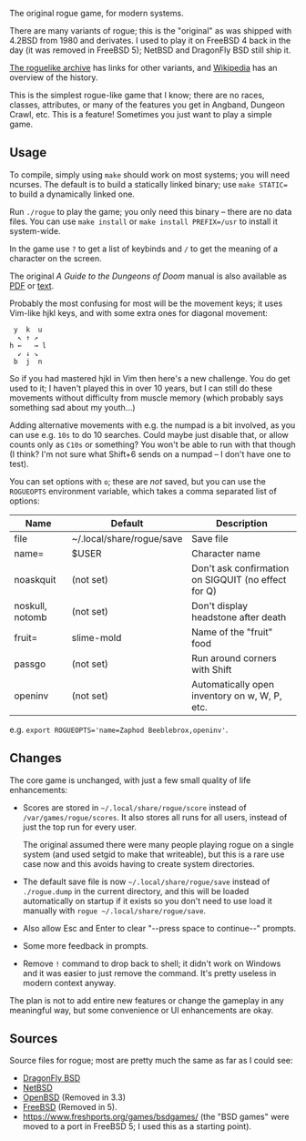 The original rogue game, for modern systems.

There are many variants of rogue; this is the "original" as was shipped with
4.2BSD from 1980 and derivates. I used to play it on FreeBSD 4 back in the day
(it was removed in FreeBSD 5); NetBSD and DragonFly BSD still ship it.

[The roguelike archive] has links for other variants, and [Wikipedia] has an
overview of the history.

This is the simplest rogue-like game that I know; there are no races, classes,
attributes, or many of the features you get in Angband, Dungeon Crawl, etc. This
is a feature! Sometimes you just want to play a simple game.

Usage
-----
To compile, simply using `make` should work on most systems; you will need
ncurses. The default is to build a statically linked binary; use `make STATIC=`
to build a dynamically linked one.

Run `./rogue` to play the game; you only need this binary – there are no data
files. You can use `make install` or `make install PREFIX=/usr` to install it
system-wide.

In the game use `?` to get a list of keybinds and `/` to get the meaning of a
character on the screen.

The original *A Guide to the Dungeons of Doom* manual is also available as [PDF]
or [text].

[PDF]: doc/a-guide-to-the-dungeons-of-doom.pdf
[text]: doc/a-guide-to-the-dungeons-of-doom.txt

Probably the most confusing for most will be the movement keys; it uses Vim-like
hjkl keys, and with some extra ones for diagonal movement:

	 y  k  u
	  ↖ ↑ ↗
	h ←   → l
	  ↙ ↓ ↘
	 b  j  n

So if you had mastered hjkl in Vim then here's a new challenge. You do get used
to it; I haven't played this in over 10 years, but I can still do these
movements without difficulty from muscle memory (which probably says something
sad about my youth...)

Adding alternative movements with e.g. the numpad is a bit involved, as you can
use e.g. `10s` to do 10 searches. Could maybe just disable that, or allow counts
only as `C10s` or something? You won't be able to run with that though (I think?
I'm not sure what Shift+6 sends on a numpad – I don't have one to test).

You can set options with `o`; these are *not* saved, but you can use the
`ROGUEOPTS` environment variable, which takes a comma separated list of options:

| Name            | Default                   | Description                                         |
| ----            | -------                   | -----------                                         |
| file            | ~/.local/share/rogue/save | Save file                                           |
| name=           | $USER                     | Character name                                      |
| noaskquit       | (not set)                 | Don't ask confirmation on SIGQUIT (no effect for Q) |
| noskull, notomb | (not set)                 | Don't display headstone after death                 |
| fruit=          | slime-mold                | Name of the "fruit" food                            |
| passgo          | (not set)                 | Run around corners with Shift                       |
| openinv         | (not set)                 | Automatically open inventory on w, W, P, etc.       |

e.g. `export ROGUEOPTS='name=Zaphod Beeblebrox,openinv'`.

Changes
-------
The core game is unchanged, with just a few small quality of life enhancements:

- Scores are stored in `~/.local/share/rogue/score` instead of
  `/var/games/rogue/scores`. It also stores all runs for all users, instead of
  just the top run for every user.

  The original assumed there were many people playing rogue on a single system
  (and used setgid to make that writeable), but this is a rare use case now and
  this avoids having to create system directories.

- The default save file is now `~/.local/share/rogue/save` instead of
  `./rogue.dump` in the current directory, and this will be loaded automatically
  on startup if it exists so you don't need to use load it manually with
  `rogue ~/.local/share/rogue/save`.

- Also allow Esc and Enter to clear "--press space to continue--" prompts.

- Some more feedback in prompts.

- Remove `!` command to drop back to shell; it didn't work on Windows and it was
  easier to just remove the command. It's pretty useless in modern context
  anyway.

The plan is not to add entire new features or change the gameplay in any
meaningful way, but some convenience or UI enhancements are okay.

Sources
-------
Source files for rogue; most are pretty much the same as far as I could see:

- [DragonFly BSD](https://gitweb.dragonflybsd.org/dragonfly.git/tree/HEAD:/games/rogue)
- [NetBSD](https://github.com/NetBSD/src/tree/trunk/games/rogue)
- [OpenBSD](https://github.com/openbsd/src/tree/b8d5a5fb3cd18b5becb179d749e65fc04a659093/games/rogue) (Removed in 3.3)
- [FreeBSD](https://github.com/freebsd/freebsd-src/tree/e05f78b8316cc4c48131cbc9093827a26f204680/games/rogue)
  (Removed in 5).
- https://www.freshports.org/games/bsdgames/ (the "BSD games" were moved to a
  port in FreeBSD 5; I used this as a starting point).

[The roguelike archive]: https://britzl.github.io/roguearchive/
[Wikipedia]: https://en.wikipedia.org/wiki/Rogue_(video_game)
